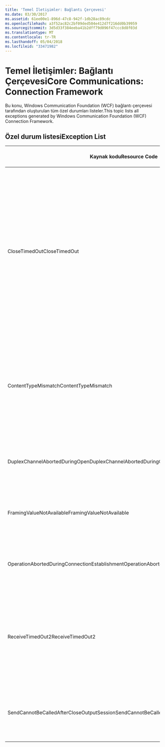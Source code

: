 ```yaml
---
title: 'Temel İletişimler: Bağlantı Çerçevesi'
ms.date: 03/30/2017
ms.assetid: 61ee00e1-896d-47c8-942f-1db28ac89cdc
ms.openlocfilehash: a3f52ac82c2bf09ded504e412d7f216dd0b39959
ms.sourcegitcommit: 3d5d33f384eeba41b2dff79d096f47ccc8d8f03d
ms.translationtype: MT
ms.contentlocale: tr-TR
ms.lasthandoff: 05/04/2018
ms.locfileid: "33471982"
---
```

# <a name="core-communications-connection-framework"></a><span data-ttu-id="22c2f-102">Temel İletişimler: Bağlantı Çerçevesi</span><span class="sxs-lookup"><span data-stu-id="22c2f-102">Core Communications: Connection Framework</span></span>
<span data-ttu-id="22c2f-103">Bu konu, Windows Communication Foundation (WCF) bağlantı çerçevesi tarafından oluşturulan tüm özel durumları listeler.</span><span class="sxs-lookup"><span data-stu-id="22c2f-103">This topic lists all exceptions generated by Windows Communication Foundation (WCF) Connection Framework.</span></span>  
  
## <a name="exception-list"></a><span data-ttu-id="22c2f-104">Özel durum listesi</span><span class="sxs-lookup"><span data-stu-id="22c2f-104">Exception List</span></span>  
  
|<span data-ttu-id="22c2f-105">Kaynak kodu</span><span class="sxs-lookup"><span data-stu-id="22c2f-105">Resource Code</span></span>|<span data-ttu-id="22c2f-106">Kaynak dizesi</span><span class="sxs-lookup"><span data-stu-id="22c2f-106">Resource String</span></span>|  
|-------------------|---------------------|  
|<span data-ttu-id="22c2f-107">CloseTimedOut</span><span class="sxs-lookup"><span data-stu-id="22c2f-107">CloseTimedOut</span></span>|<span data-ttu-id="22c2f-108">Close yöntemi belirlenen süre sonunda zaman aşımına uğradı.</span><span class="sxs-lookup"><span data-stu-id="22c2f-108">The Close method timed out after the specified time.</span></span> <span data-ttu-id="22c2f-109">Close çağrısına iletilen zaman aşımı değerini artırın veya bağlama üzerinde CloseTimeout değerini artırın.</span><span class="sxs-lookup"><span data-stu-id="22c2f-109">Increase the timeout value that is passed to the call to Close or increase the CloseTimeout value on the binding.</span></span> <span data-ttu-id="22c2f-110">Bu işlem için ayrılan süre daha uzun bir süre bir kısmı olabilir.</span><span class="sxs-lookup"><span data-stu-id="22c2f-110">The time allotted to this operation may have been a portion of a longer timeout.</span></span>|  
|<span data-ttu-id="22c2f-111">ContentTypeMismatch</span><span class="sxs-lookup"><span data-stu-id="22c2f-111">ContentTypeMismatch</span></span>|<span data-ttu-id="22c2f-112">Belirtilen içerik türü belirtilen bekliyordu bir hizmete gönderildi.</span><span class="sxs-lookup"><span data-stu-id="22c2f-112">The specified content type was sent to a service that was expecting the specified.</span></span> <span data-ttu-id="22c2f-113">İstemci ve hizmet bağlamaları eşleşmiyor olabilir.</span><span class="sxs-lookup"><span data-stu-id="22c2f-113">The client and service bindings may be mismatched.</span></span>|  
|<span data-ttu-id="22c2f-114">DuplexChannelAbortedDuringOpen</span><span class="sxs-lookup"><span data-stu-id="22c2f-114">DuplexChannelAbortedDuringOpen</span></span>|<span data-ttu-id="22c2f-115">Belirtilen çift yönlü kanalı açma işlemi sırasında sonlandırıldı.</span><span class="sxs-lookup"><span data-stu-id="22c2f-115">The duplex channel to the specified terminated during the Open process.</span></span>|  
|<span data-ttu-id="22c2f-116">FramingValueNotAvailable</span><span class="sxs-lookup"><span data-stu-id="22c2f-116">FramingValueNotAvailable</span></span>|<span data-ttu-id="22c2f-117">Bunu değil tam kodunu çözdü için değer erişilemez.</span><span class="sxs-lookup"><span data-stu-id="22c2f-117">The value cannot be accessed because it is not fully decoded.</span></span>|  
|<span data-ttu-id="22c2f-118">OperationAbortedDuringConnectionEstablishment</span><span class="sxs-lookup"><span data-stu-id="22c2f-118">OperationAbortedDuringConnectionEstablishment</span></span>|<span data-ttu-id="22c2f-119">Belirtilen bağlantı kurulurken işlemi sona erdirildi.</span><span class="sxs-lookup"><span data-stu-id="22c2f-119">The operation was terminated while establishing a connection to the specified.</span></span>|  
|<span data-ttu-id="22c2f-120">ReceiveTimedOut2</span><span class="sxs-lookup"><span data-stu-id="22c2f-120">ReceiveTimedOut2</span></span>|<span data-ttu-id="22c2f-121">Alma işlemi belirlenen süre sonunda zaman aşımına uğradı.</span><span class="sxs-lookup"><span data-stu-id="22c2f-121">The receive operation has timed out after the specified time.</span></span> <span data-ttu-id="22c2f-122">Bu işlem için ayrılan süre daha uzun bir süre bir kısmı olabilir.</span><span class="sxs-lookup"><span data-stu-id="22c2f-122">The time allotted to this operation may have been a portion of a longer timeout.</span></span>|  
|<span data-ttu-id="22c2f-123">SendCannotBeCalledAfterCloseOutputSession</span><span class="sxs-lookup"><span data-stu-id="22c2f-123">SendCannotBeCalledAfterCloseOutputSession</span></span>|<span data-ttu-id="22c2f-124">CloseOutputSession çağrıldıktan sonra bir kanalda iletileri gönderemez.</span><span class="sxs-lookup"><span data-stu-id="22c2f-124">You cannot send messages on a channel after CloseOutputSession has been called.</span></span>|
